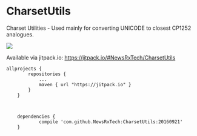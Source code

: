# CharsetUtils
Charset Utilities - Used mainly for converting UNICODE to closest CP1252 analogues.

[![](https://jitpack.io/v/NewsRxTech/CharsetUtils.svg)](https://jitpack.io/#NewsRxTech/CharsetUtils)


Available via jitpack.io: https://jitpack.io/#NewsRxTech/CharsetUtils

```
allprojects {
		repositories {
			...
			maven { url "https://jitpack.io" }
		}
	}
```

```


	dependencies {
	        compile 'com.github.NewsRxTech:CharsetUtils:20160921'
	}

```
